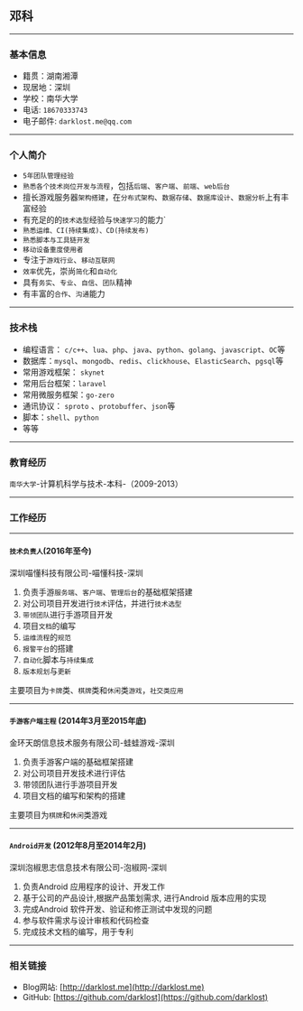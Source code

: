## 邓科
---
### 基本信息

- 籍贯：湖南湘潭
- 现居地：深圳
- 学校：南华大学
- 电话: `18670333743`
- 电子邮件: `darklost.me@qq.com`


---

### 个人简介

- `5年团队管理经验`
- `熟悉各个技术岗位开发与流程`，包括`后端`、`客户端`、`前端`、`web后台`
- 擅长游戏服务器`架构搭建`，在`分布式架构`、`数据存储`、`数据库设计`、`数据分析`上有丰富经验
- 有充足的的`技术选型`经验与`快速学习`的能力`
- `熟悉运维、CI(持续集成)、CD(持续发布)`
- `熟悉脚本与工具链开发`
- `移动设备重度使用者` 
- 专注于`游戏行业`、`移动互联网`
- `效率`优先，崇尚`简化`和`自动化`
- 具有`务实`、`专业`、`自信`、`团队`精神
- 有丰富的`合作`、`沟通`能力

--- 

### 技术栈

- 编程语言： `c/c++`、`lua`、`php`、`java`、`python`、`golang`、`javascript`、`OC`等
- 数据库：`mysql`、`mongodb`、`redis`、`clickhouse`、`ElasticSearch`、`pgsql`等
- 常用游戏框架： `skynet`
- 常用后台框架：`laravel`
- 常用微服务框架：`go-zero`
- 通讯协议： `sproto` 、`protobuffer`、`json`等
- 脚本：`shell`、`python`
- 等等

--- 

### 教育经历

`南华大学`-计算机科学与技术-本科-（2009-2013）

--- 

### 工作经历


------- 


#### `技术负责人`(2016年至今)

深圳喵懂科技有限公司-喵懂科技-深圳

1. 负责手游`服务端`、`客户端`、`管理后台`的基础框架搭建
2. 对公司项目开发进行`技术`评估，并进行`技术选型`
3. `带领团队`进行手游项目开发
4. 项目`文档`的编写
5. `运维流程`的`规范`
6. `报警平台`的搭建
7. `自动化`脚本与`持续集成`
8. `版本规划`与`更新`

主要项目为`卡牌`类、`棋牌`类和`休闲`类`游戏`，`社交类应用`


------- 



####  `手游客户端主程` (2014年3月至2015年底)

金环天朗信息技术服务有限公司-蛙蛙游戏-深圳

1. 负责手游客户端的基础框架搭建
2. 对公司项目开发技术进行评估
3. 带领团队进行手游项目开发
4. 项目文档的编写和架构的搭建

主要项目为`棋牌`和`休闲`类游戏


------- 


####  `Android开发` (2012年8月至2014年2月)

深圳泡椒思志信息技术有限公司-泡椒网-深圳

1. 负责Android 应用程序的设计、开发工作
2. 基于公司的产品设计,根据产品策划需求, 进行Android 版本应用的实现
3. 完成Android 软件开发、验证和修正测试中发现的问题
4. 参与软件需求与设计审核和代码检查
5. 完成技术文档的编写，用于专利


--- 

### 相关链接
- Blog网站: [http://darklost.me](http://darklost.me)
- GitHub: [https://github.com/darklost](https://github.com/darklost)
